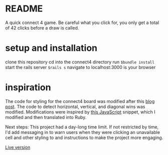 # README

A quick connect 4 game. Be careful what you click for, you only get a total of 42 clicks before a draw is called.

# setup and installation
clone this repository
cd into the connect4 directory
run `$bundle install`
start the rails server `$rails s`
navigate to localhost:3000 is your browser

# inspiration
The code for styling for the connect4 board was modified after this [blog post](https://medium.com/@shirleyl/connect-4-from-cli-to-rails-app-fc9cad0d948f). The code to detect horizontal, vertical, and diagonal wins was modified. Modifications were inspired by [this JavaScript](https://stackoverflow.com/questions/33181356/connect-four-game-checking-for-wins-js) snippet, which I modified and then translated into Ruby.  

Next steps: This project had a day-long time limit. If not restricted by time, I'd add messaging in to warn users when they were clicking an unavailable cell and other styling to and instructions to make the project more engaging.

[Live version](https://still-bayou-11896.herokuapp.com/) 
